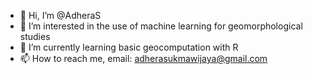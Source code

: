 - 👋 Hi, I’m @AdheraS
- 👀 I’m interested in the use of machine learning for geomorphological studies
- 🌱 I’m currently learning basic geocomputation with R
- 📫 How to reach me, email: adherasukmawijaya@gmail.com

<!---
AdheraS/AdheraS is a ✨ special ✨ repository because its `README.md` (this file) appears on your GitHub profile.
You can click the Preview link to take a look at your changes.
--->
